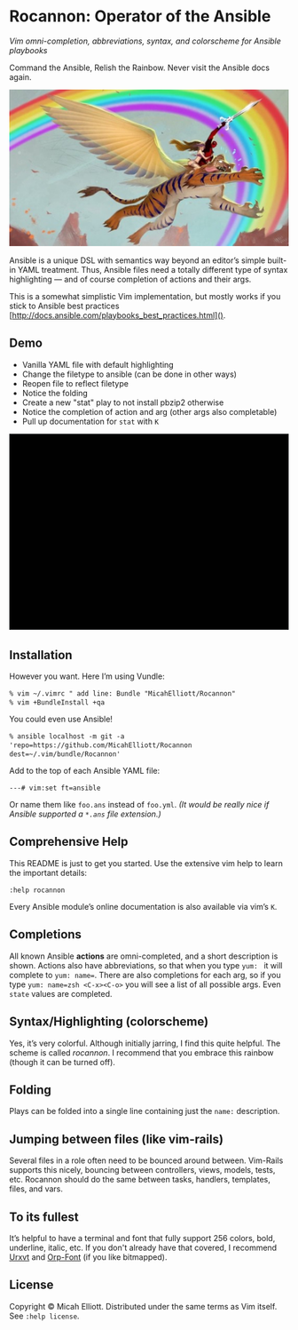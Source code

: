 # Rocannon: Operator of the Ansible
  _Vim omni-completion, abbreviations, syntax, and colorscheme for Ansible playbooks_

Command the Ansible, Relish the Rainbow. Never visit the Ansible docs again.

![Rocannon!](https://raw.githubusercontent.com/MicahElliott/Rocannon/master/img/rainbow.jpg)

Ansible is a unique DSL with semantics way beyond an editor’s simple
built-in YAML treatment. Thus, Ansible files need a totally different type of
syntax highlighting — and of course completion of actions and their args.

This is a somewhat simplistic Vim implementation, but mostly works if you
stick to Ansible best practices
[http://docs.ansible.com/playbooks_best_practices.html]().

## Demo
- Vanilla YAML file with default highlighting
- Change the filetype to ansible (can be done in other ways)
- Reopen file to reflect filetype
- Notice the folding
- Create a new "stat" play to not install pbzip2 otherwise
- Notice the completion of action and arg (other args also completable)
- Pull up documentation for `stat` with `K`

![Rocannon Demo!](https://raw.githubusercontent.com/MicahElliott/Rocannon/master/examples/demo2.gif)

## Installation
However you want. Here I’m using Vundle:

    % vim ~/.vimrc " add line: Bundle "MicahElliott/Rocannon"
    % vim +BundleInstall +qa

You could even use Ansible!

    % ansible localhost -m git -a 'repo=https://github.com/MicahElliott/Rocannon dest=~/.vim/bundle/Rocannon'

Add to the top of each Ansible YAML file:

    ---# vim:set ft=ansible

Or name them like `foo.ans` instead of `foo.yml`.
_(It would be really nice if Ansible supported a `*.ans` file extension.)_

## Comprehensive Help
This README is just to get you started. Use the extensive vim help to learn
the important details:

    :help rocannon

Every Ansible module’s online documentation is also available via vim’s `K`.

## Completions
All known Ansible **actions** are omni-completed, and a short description is
shown. Actions also have abbreviations, so that when you type `yum: ` it will
complete to `yum: name=`. There are also completions for each arg, so if you
type `yum: name=zsh <C-x><C-o>` you will see a list of all possible args. Even
`state` values are completed.

## Syntax/Highlighting (colorscheme)
Yes, it’s very colorful. Although initially jarring, I find this quite
helpful. The scheme is called _rocannon_. I recommend that you embrace this
rainbow (though it can be turned off).

## Folding
Plays can be folded into a single line containing just the `name:`
description.

## Jumping between files (like vim-rails)
Several files in a role often need to be bounced around between. Vim-Rails
supports this nicely, bouncing between controllers, views, models, tests, etc.
Rocannon should do the same between tasks, handlers, templates, files, and
vars.

## To its fullest
It’s helpful to have a terminal and font that fully support 256 colors, bold,
underline, italic, etc. If you don't already have that covered, I recommend
[Urxvt](https://wiki.archlinux.org/index.php/rxvt-unicode) and
[Orp-Font](https://github.com/MicahElliott/Orp-Font) (if you like bitmapped).

## License
Copyright © Micah Elliott. Distributed under the same terms as Vim itself. See
`:help license`.
